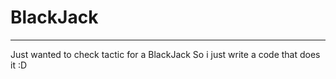 # BlackJack

-----
Just wanted to check tactic for a BlackJack
So i just write a code that does it :D